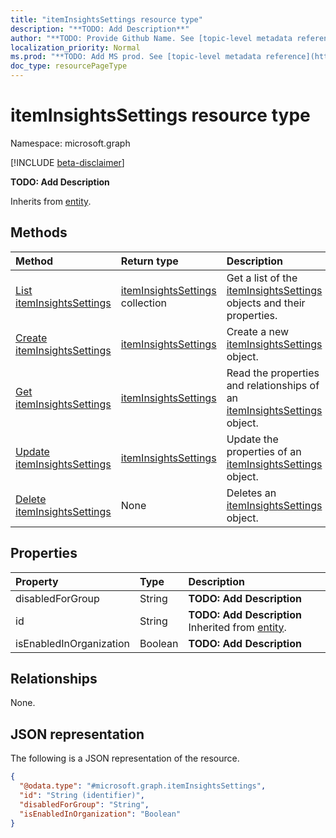 ```yaml
---
title: "itemInsightsSettings resource type"
description: "**TODO: Add Description**"
author: "**TODO: Provide Github Name. See [topic-level metadata reference](https://msgo.azurewebsites.net/add/document/guidelines/metadata.html#topic-level-metadata)**"
localization_priority: Normal
ms.prod: "**TODO: Add MS prod. See [topic-level metadata reference](https://msgo.azurewebsites.net/add/document/guidelines/metadata.html#topic-level-metadata)**"
doc_type: resourcePageType
---
```


# itemInsightsSettings resource type

Namespace: microsoft.graph

[!INCLUDE [beta-disclaimer](../../includes/beta-disclaimer.md)]

**TODO: Add Description**


Inherits from [entity](../resources/entity.md).

## Methods
|Method|Return type|Description|
|:---|:---|:---|
|[List itemInsightsSettings](../api/iteminsightssettings-list.md)|[itemInsightsSettings](../resources/iteminsightssettings.md) collection|Get a list of the [itemInsightsSettings](../resources/iteminsightssettings.md) objects and their properties.|
|[Create itemInsightsSettings](../api/iteminsightssettings-create.md)|[itemInsightsSettings](../resources/iteminsightssettings.md)|Create a new [itemInsightsSettings](../resources/iteminsightssettings.md) object.|
|[Get itemInsightsSettings](../api/iteminsightssettings-get.md)|[itemInsightsSettings](../resources/iteminsightssettings.md)|Read the properties and relationships of an [itemInsightsSettings](../resources/iteminsightssettings.md) object.|
|[Update itemInsightsSettings](../api/iteminsightssettings-update.md)|[itemInsightsSettings](../resources/iteminsightssettings.md)|Update the properties of an [itemInsightsSettings](../resources/iteminsightssettings.md) object.|
|[Delete itemInsightsSettings](../api/iteminsightssettings-delete.md)|None|Deletes an [itemInsightsSettings](../resources/iteminsightssettings.md) object.|

## Properties
|Property|Type|Description|
|:---|:---|:---|
|disabledForGroup|String|**TODO: Add Description**|
|id|String|**TODO: Add Description** Inherited from [entity](../resources/entity.md).|
|isEnabledInOrganization|Boolean|**TODO: Add Description**|

## Relationships
None.

## JSON representation
The following is a JSON representation of the resource.
<!-- {
  "blockType": "resource",
  "keyProperty": "id",
  "@odata.type": "microsoft.graph.itemInsightsSettings",
  "baseType": "microsoft.graph.entity",
  "openType": false
}
-->
``` json
{
  "@odata.type": "#microsoft.graph.itemInsightsSettings",
  "id": "String (identifier)",
  "disabledForGroup": "String",
  "isEnabledInOrganization": "Boolean"
}
```

